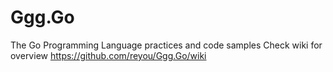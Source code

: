 # Ggg.Go
The Go Programming Language practices and code samples
Check wiki for overview https://github.com/reyou/Ggg.Go/wiki
